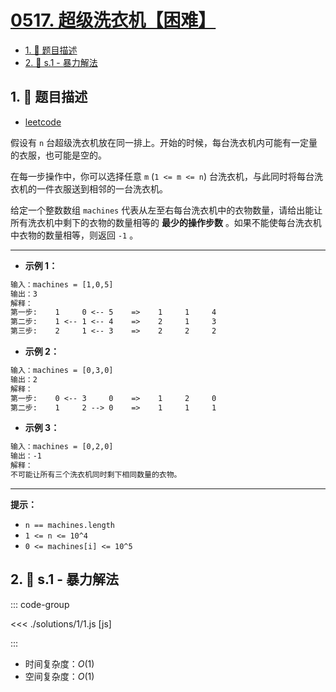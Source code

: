 # [0517. 超级洗衣机【困难】](https://github.com/tnotesjs/TNotes.leetcode/tree/main/notes/0517.%20%E8%B6%85%E7%BA%A7%E6%B4%97%E8%A1%A3%E6%9C%BA%E3%80%90%E5%9B%B0%E9%9A%BE%E3%80%91)

<!-- region:toc -->

- [1. 📝 题目描述](#1--题目描述)
- [2. 🎯 s.1 - 暴力解法](#2--s1---暴力解法)

<!-- endregion:toc -->

## 1. 📝 题目描述

- [leetcode](https://leetcode.cn/problems/super-washing-machines/)

假设有 `n` 台超级洗衣机放在同一排上。开始的时候，每台洗衣机内可能有一定量的衣服，也可能是空的。

在每一步操作中，你可以选择任意 `m` (`1 <= m <= n`) 台洗衣机，与此同时将每台洗衣机的一件衣服送到相邻的一台洗衣机。

给定一个整数数组 `machines` 代表从左至右每台洗衣机中的衣物数量，请给出能让所有洗衣机中剩下的衣物的数量相等的 **最少的操作步数** 。如果不能使每台洗衣机中衣物的数量相等，则返回 `-1` 。

---

- **示例 1：**

```txt
输入：machines = [1,0,5]
输出：3
解释：
第一步:    1     0 <-- 5    =>    1     1     4
第二步:    1 <-- 1 <-- 4    =>    2     1     3
第三步:    2     1 <-- 3    =>    2     2     2
```

- **示例 2：**

```txt
输入：machines = [0,3,0]
输出：2
解释：
第一步:    0 <-- 3     0    =>    1     2     0
第二步:    1     2 --> 0    =>    1     1     1
```

- **示例 3：**

```txt
输入：machines = [0,2,0]
输出：-1
解释：
不可能让所有三个洗衣机同时剩下相同数量的衣物。
```

---

**提示：**

- `n == machines.length`
- `1 <= n <= 10^4`
- `0 <= machines[i] <= 10^5`

## 2. 🎯 s.1 - 暴力解法

::: code-group

<<< ./solutions/1/1.js [js]

:::

- 时间复杂度：$O(1)$
- 空间复杂度：$O(1)$
